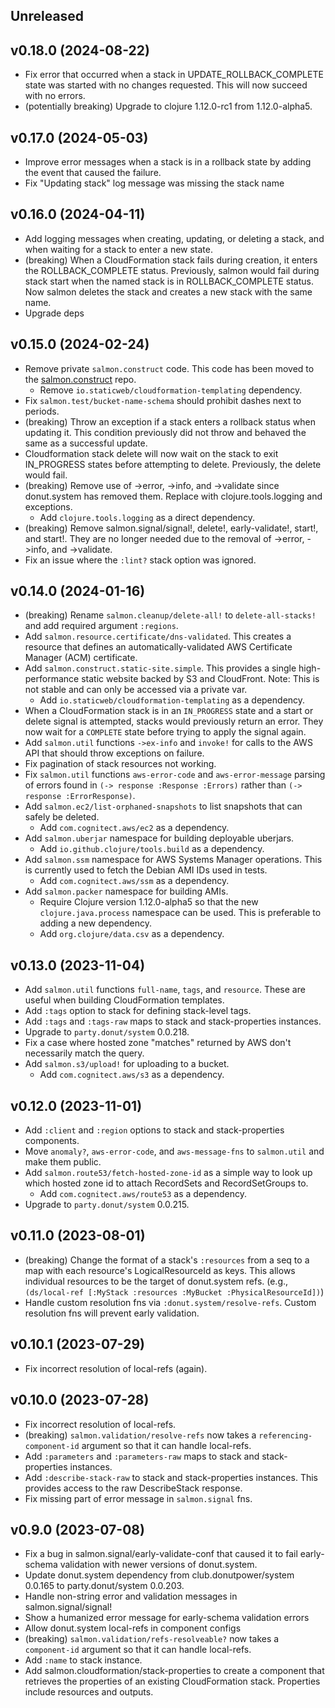 ## Unreleased

## v0.18.0 (2024-08-22)

- Fix error that occurred when a stack in UPDATE_ROLLBACK_COMPLETE state was started with no changes requested. This will now succeed with no errors.
- (potentially breaking) Upgrade to clojure 1.12.0-rc1 from 1.12.0-alpha5.

## v0.17.0 (2024-05-03)

- Improve error messages when a stack is in a rollback state by adding the event that caused the failure.
- Fix "Updating stack" log message was missing the stack name

## v0.16.0 (2024-04-11)

- Add logging messages when creating, updating, or deleting a stack, and when waiting for a stack to enter a new state.
- (breaking) When a CloudFormation stack fails during creation, it enters the ROLLBACK_COMPLETE status. Previously, salmon would fail during stack start when the named stack is in ROLLBACK_COMPLETE status. Now salmon deletes the stack and creates a new stack with the same name.
- Upgrade deps

## v0.15.0 (2024-02-24)

- Remove private `salmon.construct` code. This code has been moved to the [salmon.construct](https://github.com/john-shaffer/salmon.construct) repo.
  - Remove `io.staticweb/cloudformation-templating` dependency.
- Fix `salmon.test/bucket-name-schema` should prohibit dashes next to periods.
- (breaking) Throw an exception if a stack enters a rollback status when updating it. This condition previously did not throw and behaved the same as a successful update.
- Cloudformation stack delete will now wait on the stack to exit IN_PROGRESS states before attempting to delete. Previously, the delete would fail.
- (breaking) Remove use of ->error, ->info, and ->validate since donut.system has removed them. Replace with clojure.tools.logging and exceptions.
  - Add `clojure.tools.logging` as a direct dependency.
- (breaking) Remove salmon.signal/signal!, delete!, early-validate!, start!, and start!. They are no longer needed due to the removal of ->error, ->info, and ->validate.
- Fix an issue where the `:lint?` stack option was ignored.

## v0.14.0 (2024-01-16)

- (breaking) Rename `salmon.cleanup/delete-all!` to `delete-all-stacks!` and add required argument `:regions`.
- Add `salmon.resource.certificate/dns-validated`. This creates a
  resource that defines an automatically-validated AWS Certificate Manager
  (ACM) certificate.
- Add `salmon.construct.static-site.simple`. This provides a single
  high-performance static website backed by S3 and CloudFront. Note: This is not stable and can only be accessed via a private var.
  - Add `io.staticweb/cloudformation-templating` as a dependency.
- When a CloudFormation stack is in an `IN_PROGRESS` state and a start or
  delete signal is attempted, stacks would previously return an error.
  They now wait for a `COMPLETE` state before trying to apply the signal again.
- Add `salmon.util` functions `->ex-info` and `invoke!` for calls to the
  AWS API that should throw exceptions on failure.
- Fix pagination of stack resources not working.
- Fix `salmon.util` functions `aws-error-code` and `aws-error-message` parsing of
  errors found in `(-> response :Response :Errors)` rather than
  `(-> response :ErrorResponse)`.
- Add `salmon.ec2/list-orphaned-snapshots` to list snapshots that can
  safely be deleted.
    - Add `com.cognitect.aws/ec2` as a dependency.
- Add `salmon.uberjar` namespace for building deployable uberjars.
    - Add `io.github.clojure/tools.build` as a dependency.
- Add `salmon.ssm` namespace for AWS Systems Manager operations. This is currently used to fetch the Debian AMI IDs used in tests.
    - Add `com.cognitect.aws/ssm` as a dependency.
- Add `salmon.packer` namespace for building AMIs.
    - Require Clojure version 1.12.0-alpha5 so that the new `clojure.java.process` namespace can be used. This is preferable to adding a new dependency.
    - Add `org.clojure/data.csv` as a dependency.

## v0.13.0 (2023-11-04)

- Add `salmon.util` functions `full-name`, `tags`, and `resource`.
  These are useful when building CloudFormation templates.
- Add `:tags` option to stack for defining stack-level tags.
- Add `:tags` and `:tags-raw` maps to stack and stack-properties
  instances.
- Upgrade to `party.donut/system` 0.0.218.
- Fix a case where hosted zone "matches" returned by AWS don't
  necessarily match the query.
- Add `salmon.s3/upload!` for uploading to a bucket.
  - Add `com.cognitect.aws/s3` as a dependency.

## v0.12.0 (2023-11-01)

- Add `:client` and `:region` options to stack and stack-properties
  components.
- Move `anomaly?`, `aws-error-code`, and `aws-message-fns` to `salmon.util`
  and make them public.
- Add `salmon.route53/fetch-hosted-zone-id` as a simple way to look up
  which hosted zone id to attach RecordSets and RecordSetGroups to.
  - Add `com.cognitect.aws/route53` as a dependency.
- Upgrade to `party.donut/system` 0.0.215.

## v0.11.0 (2023-08-01)

- (breaking) Change the format of a stack's `:resources` from a seq to a map with
  each resource's LogicalResourceId as keys. This allows individual resources to be
  the target of donut.system refs.
  (e.g., `(ds/local-ref [:MyStack :resources :MyBucket :PhysicalResourceId])`)
- Handle custom resolution fns via `:donut.system/resolve-refs`. Custom
  resolution fns will prevent early validation.

## v0.10.1 (2023-07-29)

- Fix incorrect resolution of local-refs (again).

## v0.10.0 (2023-07-28)

- Fix incorrect resolution of local-refs.
- (breaking) `salmon.validation/resolve-refs` now takes a 
  `referencing-component-id` argument so that it can handle local-refs. 
- Add `:parameters` and `:parameters-raw` maps to stack and stack-properties
  instances.
- Add `:describe-stack-raw` to stack and stack-properties instances. This provides
  access to the raw DescribeStack response.
- Fix missing part of error message in `salmon.signal` fns.

## v0.9.0 (2023-07-08)

- Fix a bug in salmon.signal/early-validate-conf that caused it to fail
  early-schema validation with newer versions of donut.system.
- Update donut.system dependency from club.donutpower/system 0.0.165
  to party.donut/system 0.0.203.
- Handle non-string error and validation messages in salmon.signal/signal!
- Show a humanized error message for early-schema validation errors
- Allow donut.system local-refs in component configs
- (breaking) `salmon.validation/refs-resolveable?` now takes a `component-id` argument so that it can handle local-refs. 
- Add `:name` to stack instance.
- Add salmon.cloudformation/stack-properties to create a component that
  retrieves the properties of an existing CloudFormation stack. Properties
  include resources and outputs.
